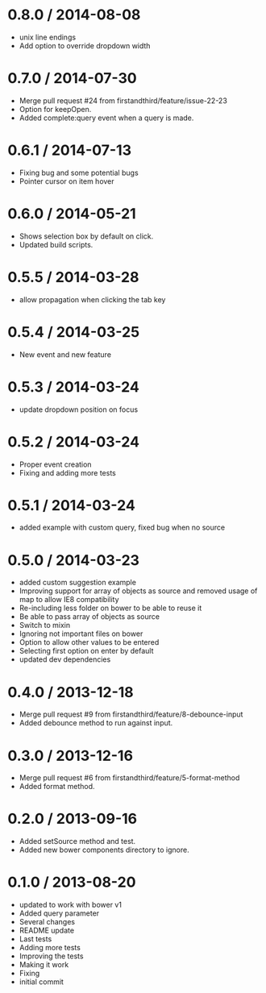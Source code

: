 
0.8.0 / 2014-08-08 
==================

  * unix line endings
  * Add option to override dropdown width

0.7.0 / 2014-07-30
==================

 * Merge pull request #24 from firstandthird/feature/issue-22-23
 * Option for keepOpen.
 * Added complete:query event when a query is made.

0.6.1 / 2014-07-13 
==================

  * Fixing bug and some potential bugs
  * Pointer cursor on item hover

0.6.0 / 2014-05-21 
==================

  * Shows selection box by default on click.
  * Updated build scripts.

0.5.5 / 2014-03-28 
==================

  * allow propagation when clicking the tab key

0.5.4 / 2014-03-25 
==================

  * New event and new feature

0.5.3 / 2014-03-24 
==================

  * update dropdown position on focus

0.5.2 / 2014-03-24 
==================

  * Proper event creation
  * Fixing and adding more tests

0.5.1 / 2014-03-24 
==================

  * added example with custom query, fixed bug when no source

0.5.0 / 2014-03-23 
==================

  * added custom suggestion example
  * Improving support for array of objects as source and removed usage of map to allow IE8 compatibility
  * Re-including less folder on bower to be able to reuse it
  * Be able to pass array of objects as source
  * Switch to mixin
  * Ignoring not important files on bower
  * Option to allow other values to be entered
  * Selecting first option on enter by default
  * updated dev dependencies

0.4.0 / 2013-12-18 
==================

 * Merge pull request #9 from firstandthird/feature/8-debounce-input
 * Added debounce method to run against input.

0.3.0 / 2013-12-16 
==================

 * Merge pull request #6 from firstandthird/feature/5-format-method
 * Added format method.

0.2.0 / 2013-09-16 
==================

  * Added setSource method and test.
  * Added new bower components directory to ignore.

0.1.0 / 2013-08-20 
==================

  * updated to work with bower v1
  * Added query parameter
  * Several changes
  * README update
  * Last tests
  * Adding more tests
  * Improving the tests
  * Making it work
  * Fixing
  * initial commit
